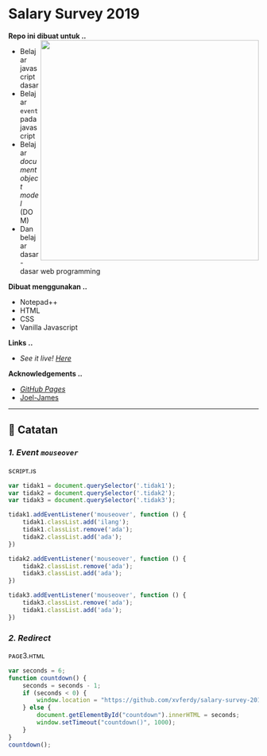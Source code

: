 # Salary Survey 2019

**Repo ini dibuat untuk ..**
<img align="right" src="README-docs/images/2019-04-28_03-46-45" height="443" width="439">

- Belajar javascript dasar
- Belajar `event` pada javascript
- Belajar _document object model_ (DOM)
- Dan belajar dasar-dasar web programming

**Dibuat menggunakan ..**
- Notepad++
- HTML
- CSS
- Vanilla Javascript

**Links ..** 
- _See it live! <a href="https://xvferdy.github.io/salary-survey-2019/" target="_blank">Here</a>_
    
**Acknowledgements ..**
- _[GitHub Pages](https://pages.github.com)_
- [Joel-James](https://gist.github.com/Joel-James)  

- - -

## :closed_book: Catatan
### _1. Event `mouseover`_ 
sᴄʀɪᴘᴛ.ᴊs
```javascript
var tidak1 = document.querySelector('.tidak1');
var tidak2 = document.querySelector('.tidak2');
var tidak3 = document.querySelector('.tidak3');

tidak1.addEventListener('mouseover', function () {
    tidak1.classList.add('ilang');
    tidak1.classList.remove('ada');
    tidak2.classList.add('ada');
})

tidak2.addEventListener('mouseover', function () {
    tidak2.classList.remove('ada');
    tidak3.classList.add('ada');
})

tidak3.addEventListener('mouseover', function () {
    tidak3.classList.remove('ada');
    tidak1.classList.add('ada');
})
```
### _2. Redirect_
ᴘᴀɢᴇ3.ʜᴛᴍʟ
```javascript
var seconds = 6;
function countdown() {
    seconds = seconds - 1;
    if (seconds < 0) {
        window.location = "https://github.com/xvferdy/salary-survey-2019";
    } else {
        document.getElementById("countdown").innerHTML = seconds;
        window.setTimeout("countdown()", 1000);
    }
}
countdown();
```

